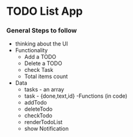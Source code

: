 # TODO List App


### General Steps to follow

- thinking about the UI
- Functionality
    - Add a TODO
    - Delete a TODO
    - check Task
    - Total items count
- Data
    - tasks - an array
    - task - {done,text,id}
-Functions (in code)
    - addTodo
    - deleteTodo
    - checkTodo
    - renderTodoList
    - show Notification
